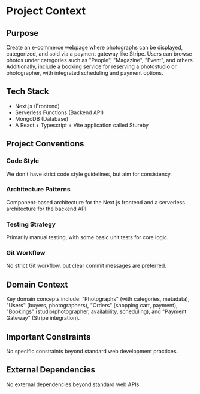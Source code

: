 # Project Context

## Purpose
Create an e-commerce webpage where photographs can be displayed, categorized, and sold via a payment gateway like Stripe. Users can browse photos under categories such as "People", "Magazine", "Event", and others. Additionally, include a booking service for reserving a photostudio or photographer, with integrated scheduling and payment options.

## Tech Stack
- Next.js (Frontend)
- Serverless Functions (Backend API)
- MongoDB (Database)
- A React + Typescript + Vite application called Stureby

## Project Conventions

### Code Style
We don't have strict code style guidelines, but aim for consistency.

### Architecture Patterns
Component-based architecture for the Next.js frontend and a serverless architecture for the backend API.

### Testing Strategy
Primarily manual testing, with some basic unit tests for core logic.

### Git Workflow
No strict Git workflow, but clear commit messages are preferred.

## Domain Context
Key domain concepts include: "Photographs" (with categories, metadata), "Users" (buyers, photographers), "Orders" (shopping cart, payment), "Bookings" (studio/photographer, availability, scheduling), and "Payment Gateway" (Stripe integration).

## Important Constraints
No specific constraints beyond standard web development practices.

## External Dependencies
No external dependencies beyond standard web APIs.
